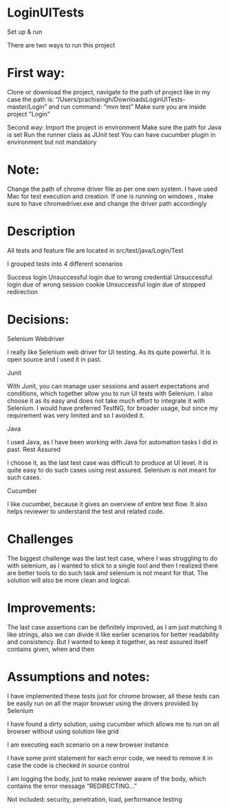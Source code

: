 # LoginUITests

Set up & run

There are two ways to run this project

# First way:
Clone or download the project, navigate to the path of project like in my case the path is: “/Users/prachisingh/DownloadsLoginUITests-master/Login” and run command: “mvn test”
Make sure you are inside project "Login"
 
Second way:
Import the project in environment
Make sure the path for Java is set
Run the runner class as JUnit test
You can have cucumber plugin in environment but not mandatory

# Note:
Change the path of chrome driver file as per one own system.
I have used Mac for test execution and creation. If one is running on windows , make sure to have chromedriver.exe and change the driver path accordingly

# Description
All tests and feature file are located in src/test/java/Login/Test

I grouped tests into 4 different scenarios

Success login
Unsuccessful login due to wrong credential
Unsuccessful login due of wrong session cookie
Unsuccessful login due of stopped redirection


# Decisions:

Selenium Webdriver

I really like Selenium web driver for UI testing. As its quite powerful. It is open source and I used it in past.

Junit

With Junit, you can manage user sessions and assert expectations and conditions, which together allow you to run UI tests with Selenium. I also choose it as its easy and does not take much effort to integrate it with Selenium. I would have preferred TestNG, for broader usage, but since my requirement was very limited and so I avoided it.

Java

I used Java, as I have been working with Java for automation tasks I did in past.
Rest Assured

I choose it, as the last test case was difficult to produce at UI level. It is quite easy to do such cases using rest assured. Selenium is not meant for such cases. 

Cucumber

I like cucumber, because it gives an overview of entire test flow. It also helps reviewer to understand the test and related code.

# Challenges

The biggest challenge was the last test case, where I was struggling to do with selenium, as I wanted to stick to a single tool and then I realized there are better tools to do such task and selenium is not meant for that. The solution will also be more clean and logical.

# Improvements:

The last case assertions can be definitely improved, as I am just matching it like strings, also we can divide it like earlier scenarios for better readability and consistency. But I wanted to keep it together, as rest assured itself contains given, when and then

# Assumptions and notes:

I have implemented these tests just for chrome browser, all these tests can be easily run on all the major browser using the drivers provided by Selenium

I have found a dirty solution, using cucumber which allows me to run on all browser without using solution like grid

I am executing each scenario on a new browser instance

I have some print statement for each error code, we need to remove it in case the code is checked in source control

I am logging the body, just to make reviewer aware of the body, which contains the error message “REDIRECTING…” 

Not included: security, penetration, load, performance testing
